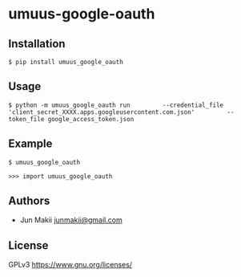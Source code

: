 
umuus-google-oauth
==================

Installation
------------

    $ pip install umuus_google_oauth

Usage
-----

    $ python -m umuus_google_oauth run         --credential_file 'client_secret_XXXX.apps.googleusercontent.com.json'         --token_file google_access_token.json


Example
-------

    $ umuus_google_oauth

    >>> import umuus_google_oauth

Authors
-------

- Jun Makii <junmakii@gmail.com>

License
-------

GPLv3 <https://www.gnu.org/licenses/>